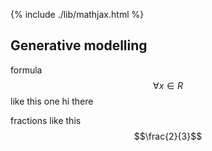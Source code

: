 {% include ./lib/mathjax.html %}
## Generative modelling

formula $$\forall x \in R$$ like this one
hi there

fractions like this $$\frac{2}{3}$$
